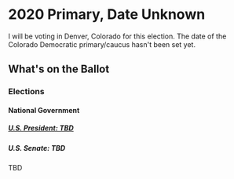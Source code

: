 # 2020 Primary, Date Unknown

I will be voting in Denver, Colorado for this election. The date of the Colorado Democratic primary/caucus hasn't been set yet.

## What's on the Ballot

### Elections

#### National Government

##### [U.S. President: TBD](president/README.md)
##### U.S. Senate: TBD

TBD
